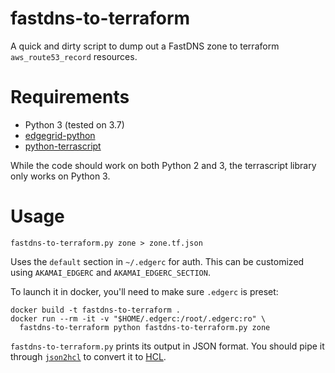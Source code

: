 # fastdns-to-terraform

A quick and dirty script to dump out a FastDNS zone to terraform
`aws_route53_record` resources.


# Requirements

* Python 3 (tested on 3.7)
* [edgegrid-python](https://github.com/akamai/AkamaiOPEN-edgegrid-python)
* [python-terrascript](https://github.com/mjuenema/python-terrascript)

While the code should work on both Python 2 and 3, the terrascript library
only works on Python 3.


# Usage

```
fastdns-to-terraform.py zone > zone.tf.json
```

Uses the `default` section in `~/.edgerc` for auth. This can be customized using
`AKAMAI_EDGERC` and `AKAMAI_EDGERC_SECTION`.

To launch it in docker, you'll need to make sure `.edgerc` is preset:

```
docker build -t fastdns-to-terraform .
docker run --rm -it -v "$HOME/.edgerc:/root/.edgerc:ro" \
  fastdns-to-terraform python fastdns-to-terraform.py zone
```

`fastdns-to-terraform.py` prints its output in JSON format. You should pipe it
through [`json2hcl`](https://github.com/kvz/json2hcl) to convert it to
[HCL](https://github.com/hashicorp/hcl#why).

